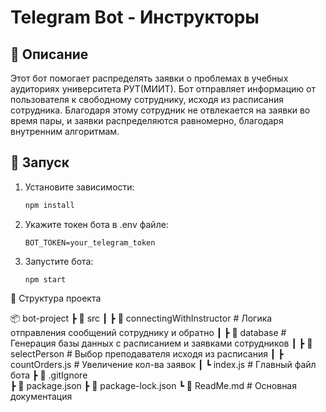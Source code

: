 # Telegram Bot - Инструкторы

## 📌 Описание
Этот бот помогает распределять заявки о проблемах в учебных аудиториях университета РУТ(МИИТ). Бот отправляет информацию от пользователя к свободному сотруднику, исходя из расписания сотрудника. Благодаря этому сотрудник не отвлекается на заявки во время пары, и заявки распределяются равномерно, благодаря внутренним алгоритмам. 

## 🚀 Запуск
1. Установите зависимости:
   ```bash
   npm install
   ```
2. Укажите токен бота в .env файле:
    ```
    BOT_TOKEN=your_telegram_token
    ```
3. Запустите бота:
    ```
    npm start
    ```


📂 Структура проекта

📦 bot-project
 ┣ 📂 src
 ┃ ┣ 📂 connectingWithInstructor       # Логика отправления сообщений сотруднику и обратно
 ┃ ┣ 📂 database       # Генерация базы данных с расписанием и заявками сотрудников
 ┃ ┣ 📂 selectPerson   # Выбор преподавателя исходя из расписания
 ┃ ┣ countOrders.js    # Увеличение кол-ва заявок
 ┃ ┗ index.js          # Главный файл бота 
 ┣ 📜 .gitIgnore       
 ┣ 📜 package.json
 ┣ 📜 package-lock.json
 ┗ 📜 ReadMe.md        # Основная документация


